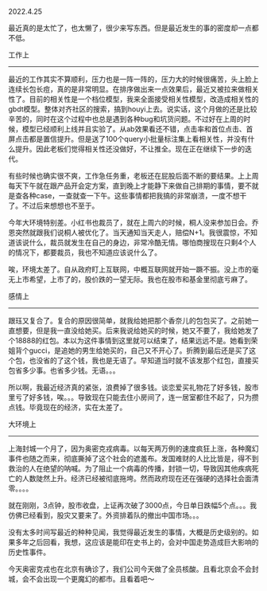 2022.4.25

最近真的是太忙了，也太懒了，很少来写东西。但是最近发生的事的密度却一点都不低。

工作上

---

最近的工作其实不算顺利，压力也是一阵一阵的，压力大的时候很痛苦，头上脸上连续长包长痘，真的是非常明显。在排序做出来一点效果后，最近又被拉来做相关性了。目前的相关性是一个档位模型，我来全面接受相关性模型，改造成相关性的gbdt模型。整体对齐社区的搜索，搞到houyi上去。说实话，这个月做的还是比较辛苦的，同时在这个过程中也总是遇到各种bug和坑货问题。不过好在上周的时候，模型已经顺利上线并且实验了。从ab效果看还不错，点击率和首位点击、首屏点击都是置信提升。但是送了100个query小批量标注集上看相关性，并没有什么提升。因此老板们觉得相关性还没做好，不让推全。现在正在继续下一步的迭代。

有些时候也确实很不爽，工作急任务重，老板还在屁股后面不断的要结果。上上周每天下午就在跟产品开会定方案，直到晚上才能静下来做自己排期的事情，要不就是查各种case，一查就查一下午。这些事情都把我搞的非常崩溃，一度不想干了。不过后来想想也不至于。  

今年大环境特别差。小红书也裁员了，就在上周六的时候，桐人没来参加日会。乔恩突然就跟我们说桐人被优化了。当天通知当天走人，赔偿N+1。我很震惊，不知道该说什么，裁员就发生在自己的身边，非常冷酷无情。哪怕商搜现在只剩4个人的情况下，都要裁员，我也不知道应该说什么了。

  

唉，环境太差了。自从政府盯上互联网，中概互联网就开始一蹶不振。没上市的毫无上市希望，上市了的，股价跌的一望无际。我也在股市和基金里彻底亏麻了。

  

感情上

---

跟珏又复合了。复合的原因很简单，就我给她把那个香奈儿的包包买了。之前她一直想要，但是我一直没给她买。后来我说给她买的时候，她又不要了，我给她发了个18888的红包。本以为这件事情到这里就可以结束了，结果远远不是。她看到荣姐背个gucci，是追她的男生给她买的，自己又不开心了。折腾到最后还是买了这个包，也没省的了这个钱，我也是无语了。早知道当时就不该发那个红包，直接买包省多少事。也省多少钱。无语。。。

  

所以啊，我最近经济真的紧张，浪费掉了很多钱。谈恋爱买礼物花了好多钱，股市里亏了好多钱，唉。。。导致现在只能去住小房间了，连一居室都住不起了，只为攒点钱。毕竟现在的经济，实在太差了。

  

大环境上

---

上海封城一个月了，因为奥密克戎病毒。以每天两万例的速度疯狂上涨，各种魔幻事件也随之而来，彻底撕掉了这个社会的遮羞布。发国难财的人比比皆是，得不到救治的人在绝望的呐喊。为了阻止一个病毒的传播，封锁一切，导致因其他疾病死亡的人数陡然上升。经济已经被彻底拖垮。然而政府现在还在强硬的选择社会面清零。。。。

  

就在刚刚，3点钟，股市收盘，上证再次破了3000点，今日单日跌幅5个点。。。我仿佛已经看到，股灾又要来了。外资排着队的撤出中国市场。。。

  

没有太多时间写最近的种种见闻，我觉得最近发生的事情，大概是历史级别的。如果多年之后回看，我想，这应该是能印在史书上的，会对中国走势造成巨大影响的历史性事件。

  

今天奥密克戎也在北京有确诊了，我们公司今天做了全员核酸。且看北京会不会封城，会不会出现一个更魔幻的都市。且看着吧～